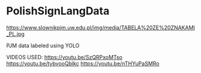 # PolishSignLangData

<img>https://www.slownikpjm.uw.edu.pl/img/media/TABELA%20ZE%20ZNAKAMI_PL.jpg</img>

PJM data labeled using YOLO

VIDEOS USED:
    https://youtu.be/SzQRPxoMTso
    https://youtu.be/tybvooQblkc
    https://youtu.be/nTHYuPaSMRo
